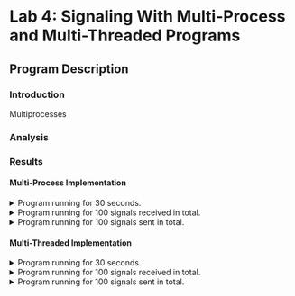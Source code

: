 # Lab 4: Signaling With Multi-Process and Multi-Threaded Programs
## Program Description

### Introduction

Multiprocesses


### Analysis


### Results

#### Multi-Process Implementation

<details>
    <summary>
        Program running for 30 seconds.
    </summary>
    <a href="/Results/Process30sec.txt" target="_blank">Log_30sec.txt</a>
    
</details>

<details>
    <summary>
    Program running for 100 signals received in total.
    </summary>
    <a href="/CIS3207/Labs/Lab4/Results/Process100.txt" target="_blank">Log_100.txt</a>
</details>

<details>
    <summary>
    Program running for 100 signals sent in total.
    </summary>
    <a href="/CIS3207/Labs/Lab4/Results/Process100Sebt.txt" target="_blank">Log_100Sent.txt</a>
</details>

#### Multi-Threaded Implementation

<details>
    <summary>
    Program running for 30 seconds.
    </summary>
    <a href="/CIS3207/Labs/Lab4/Results/Process30sec.txt" target="_blank">Log_30sec.txt</a>
</details>

<details>
    <summary>
    Program running for 100 signals received in total.
    </summary>
    <a href="/CIS3207/Labs/Lab4/Results/Process30sec.txt" target="_blank">Log_100.txt</a>
</details>

<details>
    <summary>
    Program running for 100 signals sent in total.
    </summary>
    <a href="/CIS3207/Labs/Lab4/Results/Process30sec.txt" target="_blank">Log_100Sent.txt</a>
</details>
